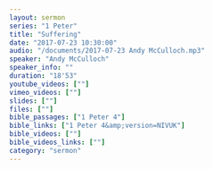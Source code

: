 ```yaml
---
layout: sermon
series: "1 Peter"
title: "Suffering"
date: "2017-07-23 10:30:00"
audio: "/documents/2017-07-23 Andy McCulloch.mp3"
speaker: "Andy McCulloch"
speaker_info: ""
duration: "18'53"
youtube_videos: [""]
vimeo_videos: [""]
slides: [""]
files: [""]
bible_passages: ["1 Peter 4"]
bible_links: ["1 Peter 4&amp;version=NIVUK"]
bible_videos: [""]
bible_videos_links: [""]
category: "sermon"
---
```

